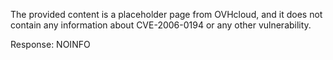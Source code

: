 The provided content is a placeholder page from OVHcloud, and it does not contain any information about CVE-2006-0194 or any other vulnerability.

Response: NOINFO